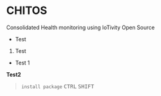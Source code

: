 # CHITOS
Consolidated Health monitoring using IoTivity Open Source

* Test 

1. Test 
 - Test 1 
 
__**Test2**__

> `install package`
<kbd>CTRL</kbd> <kbd>SHIFT</kbd> 
 
